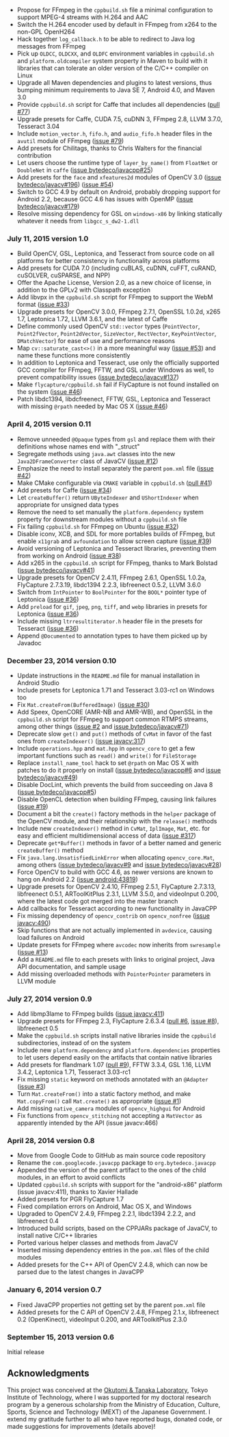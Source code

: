 
 * Propose for FFmpeg in the `cppbuild.sh` file a minimal configuration to support MPEG-4 streams with H.264 and AAC
 * Switch the H.264 encoder used by default in FFmpeg from x264 to the non-GPL OpenH264
 * Hack together `log_callback.h` to be able to redirect to Java log messages from FFmpeg
 * Pick up `OLDCC`, `OLDCXX`, and `OLDFC` environment variables in `cppbuild.sh` and `platform.oldcompiler` system property in Maven to build with it libraries that can tolerate an older version of the C/C++ compiler on Linux
 * Upgrade all Maven dependencies and plugins to latest versions, thus bumping minimum requirements to Java SE 7, Android 4.0, and Maven 3.0
 * Provide `cppbuild.sh` script for Caffe that includes all dependencies ([pull #77](https://github.com/bytedeco/javacpp-presets/pull/77))
 * Upgrade presets for Caffe, CUDA 7.5, cuDNN 3, FFmpeg 2.8, LLVM 3.7.0, Tesseract 3.04
 * Include `motion_vector.h`, `fifo.h`, and `audio_fifo.h` header files in the `avutil` module of FFmpeg ([issue #79](https://github.com/bytedeco/javacpp-presets/issues/79))
 * Add presets for Chilitags, thanks to Chris Walters for the financial contribution
 * Let users choose the runtime type of `layer_by_name()` from `FloatNet` or `DoubleNet` in `caffe` ([issue bytedeco/javacpp#25](https://github.com/bytedeco/javacpp/issues/25))
 * Add presets for the `face` and `xfeatures2d` modules of OpenCV 3.0 ([issue bytedeco/javacv#196](https://github.com/bytedeco/javacv/issues/196)) ([issue #54](https://github.com/bytedeco/javacpp-presets/issues/54))
 * Switch to GCC 4.9 by default on Android, probably dropping support for Android 2.2, because GCC 4.6 has issues with OpenMP ([issue bytedeco/javacv#179](https://github.com/bytedeco/javacv/issues/179))
 * Resolve missing dependency for GSL on `windows-x86` by linking statically whatever it needs from `libgcc_s_dw2-1.dll`

### July 11, 2015 version 1.0
 * Build OpenCV, GSL, Leptonica, and Tesseract from source code on all platforms for better consistency in functionality across platforms
 * Add presets for CUDA 7.0 (including cuBLAS, cuDNN, cuFFT, cuRAND, cuSOLVER, cuSPARSE, and NPP)
 * Offer the Apache License, Version 2.0, as a new choice of license, in addition to the GPLv2 with Classpath exception
 * Add libvpx in the `cppbuild.sh` script for FFmpeg to support the WebM format ([issue #33](https://github.com/bytedeco/javacpp-presets/issues/33))
 * Upgrade presets for OpenCV 3.0.0, FFmpeg 2.7.1, OpenSSL 1.0.2d, x265 1.7, Leptonica 1.72, LLVM 3.6.1, and the latest of Caffe
 * Define commonly used OpenCV `std::vector` types (`PointVector`, `Point2fVector`, `Point2dVector`, `SizeVector`, `RectVector`, `KeyPointVector`, `DMatchVector`) for ease of use and performance reasons
 * Map `cv::saturate_cast<>()` in a more meaningful way ([issue #53](https://github.com/bytedeco/javacpp-presets/issues/53)) and name these functions more consistently
 * In addition to Leptonica and Tesseract, use only the officially supported GCC compiler for FFmpeg, FFTW, and GSL under Windows as well, to prevent compatibility issues ([issue bytedeco/javacv#137](https://github.com/bytedeco/javacv/issues/137))
 * Make `flycapture/cppbuild.sh` fail if FlyCapture is not found installed on the system ([issue #46](https://github.com/bytedeco/javacpp-presets/issues/46))
 * Patch libdc1394, libdcfreenect, FFTW, GSL, Leptonica and Tesseract with missing `@rpath` needed by Mac OS X ([issue #46](https://github.com/bytedeco/javacpp-presets/issues/46))

### April 4, 2015 version 0.11
 * Remove unneeded `@Opaque` types from `gsl` and replace them with their definitions whose names end with "_struct"
 * Segregate methods using `java.awt` classes into the new `Java2DFrameConverter` class of JavaCV ([issue #12](https://github.com/bytedeco/javacpp-presets/issues/12))
 * Emphasize the need to install separately the parent `pom.xml` file ([issue #42](https://github.com/bytedeco/javacpp-presets/issues/42))
 * Make CMake configurable via `CMAKE` variable in `cppbuild.sh` ([pull #41](https://github.com/bytedeco/javacpp-presets/pull/41))
 * Add presets for Caffe ([issue #34](https://github.com/bytedeco/javacpp-presets/issues/34))
 * Let `createBuffer()` return `UByteIndexer` and `UShortIndexer` when appropriate for unsigned data types
 * Remove the need to set manually the `platform.dependency` system property for downstream modules without a `cppbuild.sh` file
 * Fix failing `cppbuild.sh` for FFmpeg on Ubuntu ([issue #32](https://github.com/bytedeco/javacpp-presets/issues/32))
 * Disable iconv, XCB, and SDL for more portables builds of FFmpeg, but enable `x11grab` and `avfoundation` to allow screen capture ([issue #39](https://github.com/bytedeco/javacpp-presets/issues/39))
 * Avoid versioning of Leptonica and Tesseract libraries, preventing them from working on Android ([issue #38](https://github.com/bytedeco/javacpp-presets/issues/38))
 * Add x265 in the `cppbuild.sh` script for FFmpeg, thanks to Mark Bolstad ([issue bytedeco/javacv#41](https://github.com/bytedeco/javacv/issues/41))
 * Upgrade presets for OpenCV 2.4.11, FFmpeg 2.6.1, OpenSSL 1.0.2a, FlyCapture 2.7.3.19, libdc1394 2.2.3, libfreenect 0.5.2, LLVM 3.6.0
 * Switch from `IntPointer` to `BoolPointer` for the `BOOL*` pointer type of Leptonica ([issue #36](https://github.com/bytedeco/javacpp-presets/issues/36))
 * Add `preload` for `gif`, `jpeg`, `png`, `tiff`, and `webp` libraries in presets for Leptonica ([issue #36](https://github.com/bytedeco/javacpp-presets/issues/36))
 * Include missing `ltrresultiterator.h` header file in the presets for Tesseract ([issue #36](https://github.com/bytedeco/javacpp-presets/issues/36))
 * Append `@Documented` to annotation types to have them picked up by Javadoc

### December 23, 2014 version 0.10
 * Update instructions in the `README.md` file for manual installation in Android Studio
 * Include presets for Leptonica 1.71 and Tesseract 3.03-rc1 on Windows too
 * Fix `Mat.createFrom(BufferedImage)` ([issue #30](https://github.com/bytedeco/javacpp-presets/issues/30))
 * Add Speex, OpenCORE (AMR-NB and AMR-WB), and OpenSSL in the `cppbuild.sh` script for FFmpeg to support common RTMPS streams, among other things ([issue #2](https://github.com/bytedeco/javacpp-presets/issues/2) and [issue bytedeco/javacv#71](https://github.com/bytedeco/javacv/issues/71))
 * Deprecate slow `get()` and `put()` methods of `CvMat` in favor of the fast ones from `createIndexer()` ([issue javacv:317](http://code.google.com/p/javacv/issues/detail?id=317))
 * Include `operations.hpp` and `mat.hpp` in `opencv_core` to get a few important functions such as `read()` and `write()` for `FileStorage`
 * Replace `install_name_tool` hack to set `@rpath` on Mac OS X with patches to do it properly on install ([issue bytedeco/javacpp#6](https://github.com/bytedeco/javacpp/issues/6) and [issue bytedeco/javacv#49](https://github.com/bytedeco/javacv/issues/49))
 * Disable DocLint, which prevents the build from succeeding on Java 8 ([issue bytedeco/javacpp#5](https://github.com/bytedeco/javacpp/issues/5))
 * Disable OpenCL detection when building FFmpeg, causing link failures ([issue #19](https://github.com/bytedeco/javacpp-presets/issues/19))
 * Document a bit the `create()` factory methods in the `helper` package of the OpenCV module, and their relationship with the `release()` methods
 * Include new `createIndexer()` method in `CvMat`, `IplImage`, `Mat`, etc. for easy and efficient multidimensional access of data ([issue #317](http://code.google.com/p/javacv/issues/detail?id=317))
 * Deprecate `get*Buffer()` methods in favor of a better named and generic `createBuffer()` method
 * Fix `java.lang.UnsatisfiedLinkError` when allocating `opencv_core.Mat`, among others ([issue bytedeco/javacv#9](https://github.com/bytedeco/javacv/issues/9) and [issue bytedeco/javacv#28](https://github.com/bytedeco/javacv/issues/28))
 * Force OpenCV to build with GCC 4.6, as newer versions are known to hang on Android 2.2 ([issue android:43819](https://code.google.com/p/android/issues/detail?id=43819))
 * Upgrade presets for OpenCV 2.4.10, FFmpeg 2.5.1, FlyCapture 2.7.3.13, libfreenect 0.5.1, ARToolKitPlus 2.3.1, LLVM 3.5.0, and videoInput 0.200, where the latest code got merged into the master branch
 * Add callbacks for Tesseract according to new functionality in JavaCPP
 * Fix missing dependency of `opencv_contrib` on `opencv_nonfree` ([issue javacv:490](https://code.google.com/p/javacv/issues/detail?id=490))
 * Skip functions that are not actually implemented in `avdevice`, causing load failures on Android
 * Update presets for FFmpeg where `avcodec` now inherits from `swresample` ([issue #13](https://github.com/bytedeco/javacpp-presets/issues/13))
 * Add a `README.md` file to each presets with links to original project, Java API documentation, and sample usage
 * Add missing overloaded methods with `PointerPointer` parameters in LLVM module

### July 27, 2014 version 0.9
 * Add libmp3lame to FFmpeg builds ([issue javacv:411](https://code.google.com/p/javacv/issues/detail?id=448))
 * Upgrade presets for FFmpeg 2.3, FlyCapture 2.6.3.4 ([pull #6](https://github.com/bytedeco/javacpp-presets/pull/6), [issue #8](https://github.com/bytedeco/javacpp-presets/issues/8)), libfreenect 0.5
 * Make the `cppbuild.sh` scripts install native libraries inside the `cppbuild` subdirectories, instead of on the system
 * Include new `platform.dependency` and `platform.dependencies` properties to let users depend easily on the artifacts that contain native libraries
 * Add presets for flandmark 1.07 ([pull #9](https://github.com/bytedeco/javacpp-presets/pull/9)), FFTW 3.3.4, GSL 1.16, LLVM 3.4.2, Leptonica 1.71, Tesseract 3.03-rc1
 * Fix missing `static` keyword on methods annotated with an `@Adapter` ([issue #3](https://github.com/bytedeco/javacpp-presets/issues/3))
 * Turn `Mat.createFrom()` into a static factory method, and make `Mat.copyFrom()` call `Mat.create()` as appropriate ([issue #1](https://github.com/bytedeco/javacpp-presets/issues/1))
 * Add missing `native_camera` modules of `opencv_highgui` for Android
 * Fix functions from `opencv_stitching` not accepting a `MatVector` as apparently intended by the API (issue javacv:466)

### April 28, 2014 version 0.8
 * Move from Google Code to GitHub as main source code repository
 * Rename the `com.googlecode.javacpp` package to `org.bytedeco.javacpp`
 * Appended the version of the parent artifact to the ones of the child modules, in an effort to avoid conflicts
 * Updated `cppbuild.sh` scripts with support for the "android-x86" platform (issue javacv:411), thanks to Xavier Hallade
 * Added presets for PGR FlyCapture 1.7
 * Fixed compilation errors on Android, Mac OS X, and Windows
 * Upgraded to OpenCV 2.4.9, FFmpeg 2.2.1, libdc1394 2.2.2, and libfreenect 0.4
 * Introduced build scripts, based on the CPPJARs package of JavaCV, to install native C/C++ libraries
 * Ported various helper classes and methods from JavaCV
 * Inserted missing dependency entries in the `pom.xml` files of the child modules
 * Added presets for the C++ API of OpenCV 2.4.8, which can now be parsed due to the latest changes in JavaCPP

### January 6, 2014 version 0.7
 * Fixed JavaCPP properties not getting set by the parent `pom.xml` file
 * Added presets for the C API of OpenCV 2.4.8, FFmpeg 2.1.x, libfreenect 0.2 (OpenKinect), videoInput 0.200, and ARToolkitPlus 2.3.0

### September 15, 2013 version 0.6
Initial release


Acknowledgments
---------------
This project was conceived at the [Okutomi & Tanaka Laboratory](http://www.ok.ctrl.titech.ac.jp/), Tokyo Institute of Technology, where I was supported for my doctoral research program by a generous scholarship from the Ministry of Education, Culture, Sports, Science and Technology (MEXT) of the Japanese Government. I extend my gratitude further to all who have reported bugs, donated code, or made suggestions for improvements (details above)!
